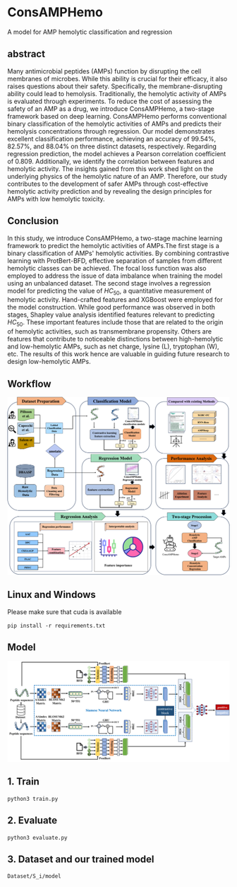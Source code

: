 # ConsAMPHemo

A model for AMP hemolytic classification and regression



## abstract

Many antimicrobial peptides (AMPs) function by disrupting the cell membranes of microbes. While this ability is crucial for their efficacy, it also raises questions about their safety. Specifically, the membrane-disrupting ability could lead to hemolysis. Traditionally, the hemolytic activity of AMPs is evaluated through experiments. To reduce the cost of assessing the safety of an AMP as a drug, we introduce ConsAMPHemo, a two-stage framework based on deep learning. ConsAMPHemo performs conventional binary classification of the hemolytic activities of AMPs and predicts their hemolysis concentrations through regression. Our model demonstrates excellent classification performance, achieving an accuracy of 99.54%, 82.57%, and 88.04% on three distinct datasets, respectively. Regarding regression prediction, the model achieves a Pearson correlation coefficient of 0.809. Additionally, we identify the correlation between features and hemolytic activity. The insights gained from this work shed light on the underlying physics of the hemolytic nature of an AMP. Therefore, our study contributes to the development of safer AMPs through cost-effective hemolytic activity prediction and by revealing the design principles for AMPs with low hemolytic toxicity.



## Conclusion

In this study, we introduce ConsAMPHemo, a two-stage machine learning framework to predict 
the hemolytic activities of AMPs.The first stage is a binary classification of AMPs' hemolytic activities. By combining contrastive learning with ProtBert-BFD, effective separation of samples from different hemolytic classes can be achieved. The focal loss function was also employed to address the issue of data imbalance when training the model using an unbalanced dataset. The second stage involves a regression model for predicting the value of $HC_{50}$, a quantitative measurement of hemolytic activity. Hand-crafted features and XGBoost were employed for the model construction. While good performance was observed in both stages, Shapley value analysis identified features relevant to predicting $HC_{50}$. These important features include those that are related to the origin of hemolytic activities, such as transmembrane propensity. Others are features that contribute to noticeable distinctions between high-hemolytic and low-hemolytic AMPs, such as net charge, lysine (L), tryptophan (W), etc. The results of this work hence are valuable in guiding future research to design low-hemolytic AMPs.



## Workflow



![workflow](IMG/workflow.png)


## Linux and Windows
Please make sure that cuda is available

```
pip install -r requirements.txt
```

## Model

![ConsAMPHemo](IMG/ConsAMPHemo.png)



## 1. Train

```
python3 train.py
```



## 2. Evaluate

```
python3 evaluate.py
```



## 3. Dataset and our trained model

```
Dataset/S_i/model
```

